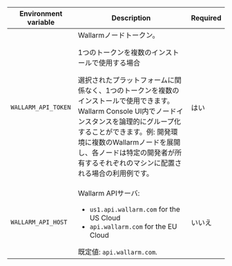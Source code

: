 Environment variable | Description | Required
--- | --- | ---
`WALLARM_API_TOKEN` | Wallarmノードトークン。<br><div class="admonition info"> <p class="admonition-title">1つのトークンを複数のインストールで使用する場合</p> <p>選択されたプラットフォームに関係なく、1つのトークンを複数のインストールで使用できます。Wallarm Console UI内でノードインスタンスを論理的にグループ化することができます。例: 開発環境に複数のWallarmノードを展開し、各ノードは特定の開発者が所有するそれぞれのマシンに配置される場合の利用例です。</p></div> | はい
`WALLARM_API_HOST` | Wallarm APIサーバ:<ul><li>`us1.api.wallarm.com` for the US Cloud</li><li>`api.wallarm.com` for the EU Cloud</li></ul>既定値: `api.wallarm.com`. | いいえ